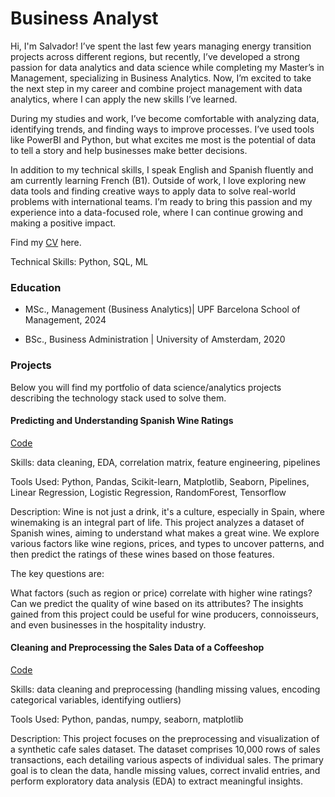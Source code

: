 # Business Analyst

Hi, I'm Salvador! I’ve spent the last few years managing energy transition projects across different regions, but recently, I’ve developed a strong passion for data analytics and data science while completing my Master’s in Management, specializing in Business Analytics. Now, I’m excited to take the next step in my career and combine project management with data analytics, where I can apply the new skills I’ve learned.

During my studies and work, I’ve become comfortable with analyzing data, identifying trends, and finding ways to improve processes. I’ve used tools like PowerBI and Python, but what excites me most is the potential of data to tell a story and help businesses make better decisions.

In addition to my technical skills, I speak English and Spanish fluently and am currently learning French (B1). Outside of work, I love exploring new data tools and finding creative ways to apply data to solve real-world problems with international teams. I’m ready to bring this passion and my experience into a data-focused role, where I can continue growing and making a positive impact.

Find my [CV](/assets/files/CV_RIOS-Salvador.pdf) here.

Technical Skills: Python, SQL, ML

### Education
- MSc., Management (Business Analytics)| UPF Barcelona School of Management, 2024

- BSc., Business Administration | University of Amsterdam, 2020

### Projects

Below you will find my portfolio of data science/analytics projects describing the technology stack used to solve them.

#### Predicting and Understanding Spanish Wine Ratings

[Code](/projects/Predicting_and_Understanding_Spanish_Wine_Ratings.ipynb)

Skills: data cleaning, EDA, correlation matrix, feature engineering, pipelines

Tools Used: Python, Pandas, Scikit-learn, Matplotlib, Seaborn, Pipelines, Linear Regression, Logistic Regression, RandomForest, Tensorflow

Description: Wine is not just a drink, it's a culture, especially in Spain, where winemaking is an integral part of life. This project analyzes a dataset of Spanish wines, aiming to understand what makes a great wine. We explore various factors like wine regions, prices, and types to uncover patterns, and then predict the ratings of these wines based on those features.

The key questions are:

What factors (such as region or price) correlate with higher wine ratings?
Can we predict the quality of wine based on its attributes?
The insights gained from this project could be useful for wine producers, connoisseurs, and even businesses in the hospitality industry.

#### Cleaning and Preprocessing the Sales Data of a Coffeeshop

[Code](/projects/cafe_sales.ipynb)

Skills: data cleaning and preprocessing (handling missing values, encoding categorical variables, identifying outliers)

Tools Used: Python, pandas, numpy, seaborn, matplotlib

Description: This project focuses on the preprocessing and visualization of a synthetic cafe sales dataset. The dataset comprises 10,000 rows of sales transactions, each detailing various aspects of individual sales. The primary goal is to clean the data, handle missing values, correct invalid entries, and perform exploratory data analysis (EDA) to extract meaningful insights.
